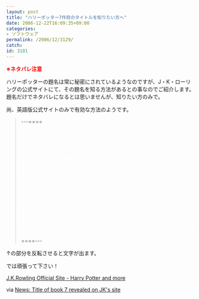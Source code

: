 ```yaml
---
layout: post
title: "ハリーポッター7作目のタイトルを知りたい方へ"
date: 2006-12-22T16:09:35+09:00
categories:
- ソフトウェア
permalink: /2006/12/3129/
catch: 
id: 3101
---
```

 **<font color="#ff0000">※ネタバレ注意</font>**

 

ハリーポッターの題名は常に秘密にされているようなのですが、J・K・ローリングの公式サイトにて、その題名を知る方法があるとの事なのでご紹介します。題名だけでネタバレになるとは思いませんが、知りたい方のみで。

 

尚、英語版公式サイトのみで有効な方法のようです。

 

> ---====  
> <font color="#ffffff">公式サイトにいきます。英語版サイト「Enter Site」より入場してください<br>1.J・K・ローリングの机が表示されます。ピンク色の消しゴムをクリックしてください。<br>2.鏡に映るドアを開け、クリスマスツリーを出現してください。<br>3.ドアの上半分をクリックして、クリスマスリースを出現してください。<br>4.鏡の天井をクリックして、花輪を出現してください。<br>5.蜘蛛の巣をクリックして、消してください。<br>6.窓の外にあるチャイムの、右から二番目をクリックしてください。<br>7.チャイムが鍵に変わったら、それを鍵穴に差し込んでください（ドラッグで）。<br>8.ドアが開いたら、プレゼントを開けてください。<br>9.中身をクリックしてください。<br>10.ハングドマンが出てきます。思い当たる英語を入力して、見事題名を当ててください！</font>  
> ====---

 

↑の部分を反転させると文字が出ます。

 

では頑張って下さい！

 

[J.K.Rowling Official Site - Harry Potter and more](http://www.jkrowling.com/)

 

via [News: Title of book 7 revealed on JK's site](http://www.hpana.com/news.19713.html)

